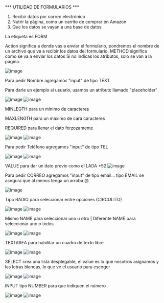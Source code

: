 *** UTILIDAD DE FORMULARIOS ***

1. Recibir datos por correo electrónico
2. Nutrir la página, como un carrito de comprar en Amazon
3. Que los datos se vayan a una base de datos

La etiqueta es FORM

Action significa a donde vas a enviar el formulario, pondremos el nombre de un archivo que va a recibir los datos del formulario.
METHOD significa como se va a enviar los datos
Si no indicas los atributos, solo se van a la página.

![image](https://user-images.githubusercontent.com/113804525/202875253-72175091-673d-4c55-bca0-f3d97da35b68.png)

Para pedir Nombre agregamos "input" de tipo TEXT

Para darle un ejemplo al usuario, usamos un atributo llamado "placeholder"

![image](https://user-images.githubusercontent.com/113804525/202875302-f7b5df0f-1087-40f6-94b7-07aebe39ebae.png)
![image](https://user-images.githubusercontent.com/113804525/202875307-bc484f20-8fcb-4df3-9284-525f9c737d56.png)

MINLEGTH para un mínimo de caracteres

MAXLENGTH para un máximo de cara caracteres

REQUIRED para llenar el dato forzozamente

![image](https://user-images.githubusercontent.com/113804525/202875436-c2486050-8c47-4d0b-8cf1-98d282072c04.png)
![image](https://user-images.githubusercontent.com/113804525/202875421-a056df82-5ac2-4b1e-814b-821fa7534a01.png)

Para pedir Teléfono agregamos "input" de tipo TEL

![image](https://user-images.githubusercontent.com/113804525/202875576-57caffc2-7039-4dfa-896f-e68d17cced21.png)
![image](https://user-images.githubusercontent.com/113804525/202875586-54ffb426-1067-4b90-af52-cace95111c8a.png)

VALUE para dar un dato previo como el LADA +52 ![image](https://user-images.githubusercontent.com/113804525/202875648-a488a42f-54ac-4342-93c1-699d88357e7d.png)

Para pedir CORREO agregamos "input" de tipo email... tipo EMAIL se asegura que al menos tenga un arroba @

![image](https://user-images.githubusercontent.com/113804525/202875731-a9f38f9c-03e7-48d6-99ff-02e8512550b4.png)

Tipo RADIO para seleccionar entre opciones (CIRCULITO)

![image](https://user-images.githubusercontent.com/113804525/202875893-6e272ad9-abb6-4b0b-9bc8-5e5cb46f8852.png)
![image](https://user-images.githubusercontent.com/113804525/202876029-537654c0-54bd-4c11-8059-7648e5b12be1.png)

Mismo NAME para seleccionar uno u otro   |    Diferente NAME para seleccionar uno o todos

![image](https://user-images.githubusercontent.com/113804525/202876000-5a85b73b-463d-40c3-9124-41d6c0a46189.png)
![image](https://user-images.githubusercontent.com/113804525/202876016-c80b06e8-4641-4372-a663-b58729aa34aa.png)

TEXTAREA para habilitar un cuadro de texto libre

![image](https://user-images.githubusercontent.com/113804525/202876635-7ddf07e5-00bd-4772-ad53-cbf34451f4d3.png)
![image](https://user-images.githubusercontent.com/113804525/202876648-1a7508d2-98a4-44e5-baa9-aecf5fdba70b.png)

SELECT  crea una lista desplegable, el value es lo que nosotros asignamos y las letras blancas, lo que ve el usuario para escoger

![image](https://user-images.githubusercontent.com/113804525/202876809-3ac7e80f-df70-4dd5-a388-1d4717933b20.png)
![image](https://user-images.githubusercontent.com/113804525/202876827-96b6bb41-6c81-4299-9a38-9cf240d4f9e0.png)


INPUT tipo NUMBER para que indiquen el número

![image](https://user-images.githubusercontent.com/113804525/202876933-b9602e0d-acdf-4e20-836c-b7462861a750.png)
![image](https://user-images.githubusercontent.com/113804525/202876940-17073555-603e-41f8-b59b-fc3e162fc457.png)



